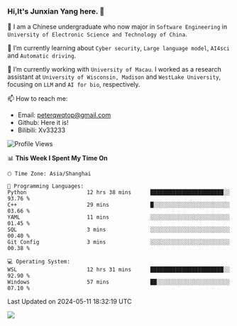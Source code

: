 ### Hi,It's Junxian Yang here. 👋

<!--
**Uestc-Young/Uestc-Young** is a ✨ _special_ ✨ repository because its `README.md` (this file) appears on your GitHub profile.

Here are some ideas to get you started:

- 🔭 I’m currently working on ...
- 🌱 I’m currently learning ...
- 👯 I’m looking to collaborate on ...
- 🤔 I’m looking for help with ...
- 💬 Ask me about ...
- 📫 How to reach me: ...
- 😄 Pronouns: ...
- ⚡ Fun fact: ...
-->
🎉 I am a Chinese undergraduate who now major in `Software Engineering` in `University of Electronic Science and Technology of China`.  
  
🌱 I’m currently learning about `Cyber security`, `Large language model`, `AI4sci` and `Automatic driving`.  

🔭 I’m currently working with `University of Macau`. I worked as a research assistant at `University of Wisconsin, Madison` and `WestLake University`, focusing on `LLM` and `AI for bio`, respectively.
  
📫 How to reach me: 
   - Email: peterqwqtop@gmail.com
   - Github: Here it is!
   - Bilibili: Xv33233

<!--START_SECTION:waka-->
![Profile Views](http://img.shields.io/badge/Profile%20Views-10-blue)

📊 **This Week I Spent My Time On** 

```text
🕑︎ Time Zone: Asia/Shanghai

💬 Programming Languages: 
Python                   12 hrs 38 mins      ███████████████████████░░   93.76 % 
C++                      29 mins             █░░░░░░░░░░░░░░░░░░░░░░░░   03.66 % 
YAML                     11 mins             ░░░░░░░░░░░░░░░░░░░░░░░░░   01.45 % 
SQL                      3 mins              ░░░░░░░░░░░░░░░░░░░░░░░░░   00.40 % 
Git Config               3 mins              ░░░░░░░░░░░░░░░░░░░░░░░░░   00.38 % 

💻 Operating System: 
WSL                      12 hrs 31 mins      ███████████████████████░░   92.90 % 
Windows                  57 mins             ██░░░░░░░░░░░░░░░░░░░░░░░   07.10 % 
```


 Last Updated on 2024-05-11 18:32:19 UTC
<!--END_SECTION:waka-->

![](https://visitor-badge.glitch.me/badge?page_id=Uestc-Young.readme)
